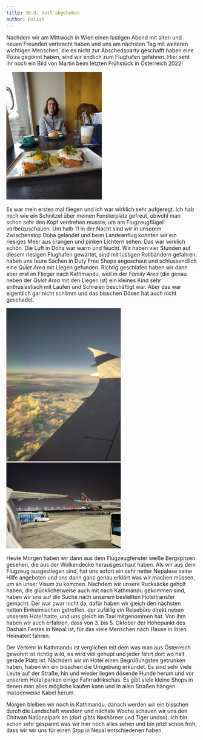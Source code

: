 ```yaml
---
title: 30.9. Voll abgehoben
author: Daliah
---
```


Nachdem wir am Mittwoch in Wien einen lustigen Abend mit alten und neuen Freunden verbracht haben und uns am nächsten Tag mit weiteren wichtigen Menschen, die es nicht zur Abschedsparty geschafft haben eine Pizza gegönnt haben, sind wir endlich zum Flughafen gefahren. Hier seht ihr noch ein Bild von Martin beim letzten Frühstück in Österreich 2022!

<img src="/assets/img/VIE.jpg" alt="Frühstück in Wien" width="50%">

Es war mein erstes mal fliegen und ich war wirklich sehr aufgeregt. Ich hab mich wie ein Schnitzel über meinen Fensterplatz gefreut, obwohl man schon sehr den Kopf verdrehen musste, um am Flugzeugflügel vorbeizuschauen. Um halb 11 in der Nacht sind wir in unserem Zwischenstop Doha gelandet und beim Landeanflug konnten wir ein riesiges Meer aus orangen und pinken Lichtern sehen. Das war wirklich schön. Die Luft in Doha war warm und feucht. Wir haben vier Stunden auf diesem riesigen Flughafen gewartet, sind mit lustigen Rollbändern gefahren, haben uns teure Sachen in Duty Free Shops angeschaut und schlussendlich eine <i>Quiet Area</i> mit Liegen gefunden. Richtig geschlafen haben wir dann aber erst im Flieger nach Kathmandu, weil in der <i>Family Area</i> (die genau neben der <i>Quiet Area</i> mit den Liegen ist) ein kleines Kind sehr enthusiastisch mit Laufen und Schreien beschäftigt war. Aber das war eigentlich gar nicht schlimm und das bisschen Dösen hat auch nicht geschadet. 

<img src="/assets/img/Wolken1.jpg" alt="Wolken" width="60%">
<img src="/assets/img/DOH.jpg" alt="Doha Flughafen" width="60%">

Heute Morgen haben wir dann aus dem Flugzeugfenster weiße Bergspitzen gesehen, die aus der Wolkendecke herausgeschaut haben. Als wir aus dem Flugzeug ausgestiegen sind, hat uns sofort ein sehr netter Nepalese seine Hilfe angeboten und uns dann ganz genau erklärt was wir machen müssen, um an unser Visum zu kommen. Nachdem wir unsere Rucksäcke geholt haben, die glücklicherweise auch mit nach Kathmandu gekommen sind, haben wir uns auf die Suche nach unserem bestellten Hoteltransfer gemacht. Der war zwar nicht da, dafür haben wir gleich den nächsten netten Einheimischen getroffen, der zufällig ein Reisebüro direkt neben unserem Hotel hatte, und uns gleich im Taxi mitgenommen hat. Von ihm haben wir auch erfahren, dass von 3. bis 5. Oktober der Höhepunkt des Dashain Festes in Nepal ist, für das viele Menschen nach Hause in ihren Heimatort fahren.

Der Verkehr in Kathmandu ist verglichen mit dem was man aus Österreich gewohnt ist richtig wild, es wird viel gehupt und jeder fährt dort wo halt gerade Platz ist. Nachdem wir im Hotel einen Begrüßungstee getrunken haben, haben wir ein bisschen die Umgebung erkundet. Es sind sehr viele Leute auf der Straße, hin und wieder liegen dösende Hunde herum und vor unserem Hotel parken einige Fahrradrikschas. Es gibt viele kleine Shops in denen man alles mögliche kaufen kann und in allen Straßen hängen massenweise Kabel herum.

Morgen bleiben wir noch in Kathmandu, danach werden wir ein bisschen durch die Landschaft wandern und nächste Woche schauen wir uns den Chitwan Nationalpark an (dort gibts Nashörner und Tiger undso). Ich bin schon sehr gespannt was wir hier noch alles sehen und bin jetzt schon froh, dass wir wir uns für einen Stop in Nepal entschiedenen haben. 